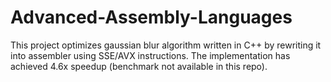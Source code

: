 # Advanced-Assembly-Languages
This project optimizes gaussian blur algorithm written in C++ by rewriting it into assembler using SSE/AVX instructions.
The implementation has achieved 4.6x speedup (benchmark not available in this repo).
